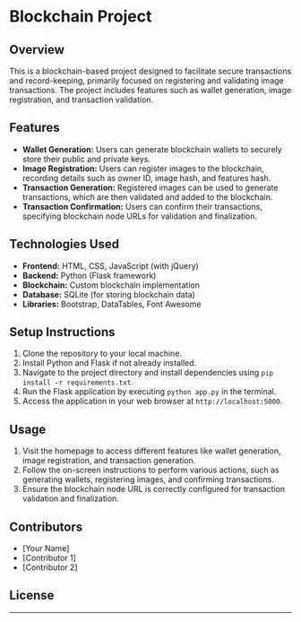 # Blockchain Project

## Overview

This is a blockchain-based project designed to facilitate secure transactions and record-keeping, primarily focused on registering and validating image transactions. The project includes features such as wallet generation, image registration, and transaction validation.

## Features

- **Wallet Generation:** Users can generate blockchain wallets to securely store their public and private keys.
- **Image Registration:** Users can register images to the blockchain, recording details such as owner ID, image hash, and features hash.
- **Transaction Generation:** Registered images can be used to generate transactions, which are then validated and added to the blockchain.
- **Transaction Confirmation:** Users can confirm their transactions, specifying blockchain node URLs for validation and finalization.

## Technologies Used

- **Frontend:** HTML, CSS, JavaScript (with jQuery)
- **Backend:** Python (Flask framework)
- **Blockchain:** Custom blockchain implementation
- **Database:** SQLite (for storing blockchain data)
- **Libraries:** Bootstrap, DataTables, Font Awesome

## Setup Instructions

1. Clone the repository to your local machine.
2. Install Python and Flask if not already installed.
3. Navigate to the project directory and install dependencies using `pip install -r requirements.txt`.
4. Run the Flask application by executing `python app.py` in the terminal.
5. Access the application in your web browser at `http://localhost:5000`.

## Usage

1. Visit the homepage to access different features like wallet generation, image registration, and transaction generation.
2. Follow the on-screen instructions to perform various actions, such as generating wallets, registering images, and confirming transactions.
3. Ensure the blockchain node URL is correctly configured for transaction validation and finalization.

## Contributors

- [Your Name]
- [Contributor 1]
- [Contributor 2]

## License



---

